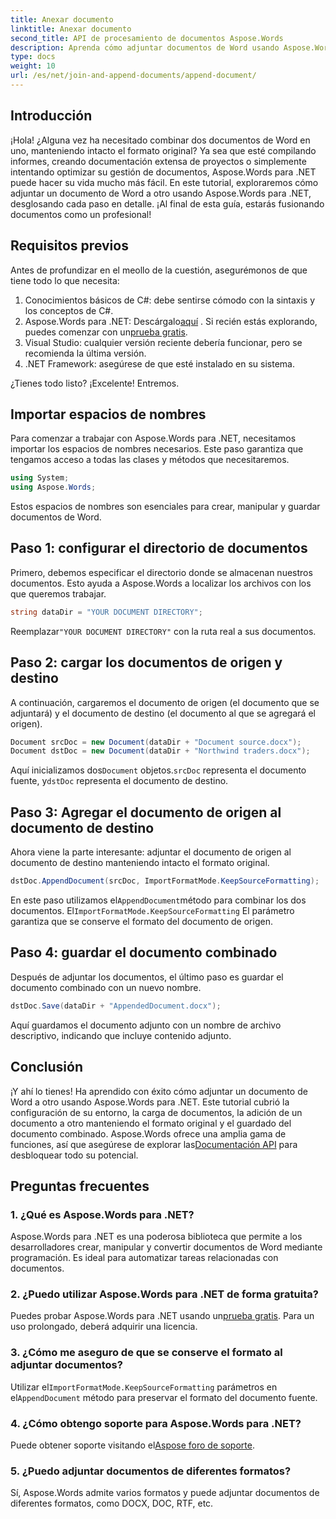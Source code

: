 ```yaml
---
title: Anexar documento
linktitle: Anexar documento
second_title: API de procesamiento de documentos Aspose.Words
description: Aprenda cómo adjuntar documentos de Word usando Aspose.Words para .NET con esta guía completa paso a paso. Perfecto para automatizar el flujo de trabajo de sus documentos.
type: docs
weight: 10
url: /es/net/join-and-append-documents/append-document/
---
```


## Introducción

¡Hola! ¿Alguna vez ha necesitado combinar dos documentos de Word en uno, manteniendo intacto el formato original? Ya sea que esté compilando informes, creando documentación extensa de proyectos o simplemente intentando optimizar su gestión de documentos, Aspose.Words para .NET puede hacer su vida mucho más fácil. En este tutorial, exploraremos cómo adjuntar un documento de Word a otro usando Aspose.Words para .NET, desglosando cada paso en detalle. ¡Al final de esta guía, estarás fusionando documentos como un profesional!

## Requisitos previos

Antes de profundizar en el meollo de la cuestión, asegurémonos de que tiene todo lo que necesita:

1. Conocimientos básicos de C#: debe sentirse cómodo con la sintaxis y los conceptos de C#.
2.  Aspose.Words para .NET: Descárgalo[aquí](https://releases.aspose.com/words/net/) . Si recién estás explorando, puedes comenzar con un[prueba gratis](https://releases.aspose.com/).
3. Visual Studio: cualquier versión reciente debería funcionar, pero se recomienda la última versión.
4. .NET Framework: asegúrese de que esté instalado en su sistema.

¿Tienes todo listo? ¡Excelente! Entremos.

## Importar espacios de nombres

Para comenzar a trabajar con Aspose.Words para .NET, necesitamos importar los espacios de nombres necesarios. Este paso garantiza que tengamos acceso a todas las clases y métodos que necesitaremos.

```csharp
using System;
using Aspose.Words;
```

Estos espacios de nombres son esenciales para crear, manipular y guardar documentos de Word.

## Paso 1: configurar el directorio de documentos

Primero, debemos especificar el directorio donde se almacenan nuestros documentos. Esto ayuda a Aspose.Words a localizar los archivos con los que queremos trabajar.

```csharp
string dataDir = "YOUR DOCUMENT DIRECTORY";
```

 Reemplazar`"YOUR DOCUMENT DIRECTORY"` con la ruta real a sus documentos.

## Paso 2: cargar los documentos de origen y destino

A continuación, cargaremos el documento de origen (el documento que se adjuntará) y el documento de destino (el documento al que se agregará el origen).

```csharp
Document srcDoc = new Document(dataDir + "Document source.docx");
Document dstDoc = new Document(dataDir + "Northwind traders.docx");
```

 Aquí inicializamos dos`Document` objetos.`srcDoc` representa el documento fuente, y`dstDoc` representa el documento de destino.

## Paso 3: Agregar el documento de origen al documento de destino

Ahora viene la parte interesante: adjuntar el documento de origen al documento de destino manteniendo intacto el formato original.

```csharp
dstDoc.AppendDocument(srcDoc, ImportFormatMode.KeepSourceFormatting);
```

 En este paso utilizamos el`AppendDocument`método para combinar los dos documentos. El`ImportFormatMode.KeepSourceFormatting` El parámetro garantiza que se conserve el formato del documento de origen.

## Paso 4: guardar el documento combinado

Después de adjuntar los documentos, el último paso es guardar el documento combinado con un nuevo nombre.

```csharp
dstDoc.Save(dataDir + "AppendedDocument.docx");
```

Aquí guardamos el documento adjunto con un nombre de archivo descriptivo, indicando que incluye contenido adjunto.

## Conclusión

 ¡Y ahí lo tienes! Ha aprendido con éxito cómo adjuntar un documento de Word a otro usando Aspose.Words para .NET. Este tutorial cubrió la configuración de su entorno, la carga de documentos, la adición de un documento a otro manteniendo el formato original y el guardado del documento combinado. Aspose.Words ofrece una amplia gama de funciones, así que asegúrese de explorar las[Documentación API](https://reference.aspose.com/words/net/) para desbloquear todo su potencial.

## Preguntas frecuentes

### 1. ¿Qué es Aspose.Words para .NET?

Aspose.Words para .NET es una poderosa biblioteca que permite a los desarrolladores crear, manipular y convertir documentos de Word mediante programación. Es ideal para automatizar tareas relacionadas con documentos.

### 2. ¿Puedo utilizar Aspose.Words para .NET de forma gratuita?

 Puedes probar Aspose.Words para .NET usando un[prueba gratis](https://releases.aspose.com/). Para un uso prolongado, deberá adquirir una licencia.

### 3. ¿Cómo me aseguro de que se conserve el formato al adjuntar documentos?

 Utilizar el`ImportFormatMode.KeepSourceFormatting` parámetros en el`AppendDocument` método para preservar el formato del documento fuente.

### 4. ¿Cómo obtengo soporte para Aspose.Words para .NET?

Puede obtener soporte visitando el[Aspose foro de soporte](https://forum.aspose.com/c/words/8).

### 5. ¿Puedo adjuntar documentos de diferentes formatos?

Sí, Aspose.Words admite varios formatos y puede adjuntar documentos de diferentes formatos, como DOCX, DOC, RTF, etc.